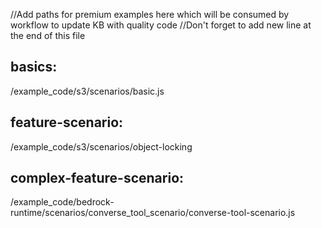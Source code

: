 //Add paths for premium examples here which will be consumed by workflow to update KB with quality code
//Don't forget to add new line at the end of this file 

## basics:
/example_code/s3/scenarios/basic.js

## feature-scenario:
/example_code/s3/scenarios/object-locking

## complex-feature-scenario:
/example_code/bedrock-runtime/scenarios/converse_tool_scenario/converse-tool-scenario.js
